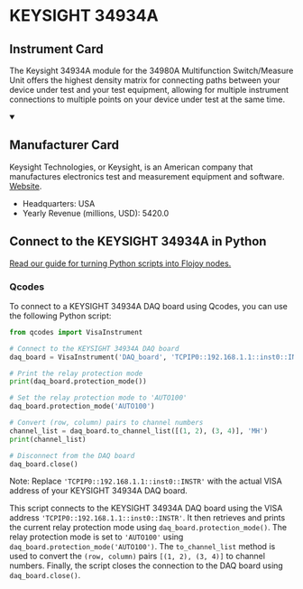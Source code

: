 
# KEYSIGHT 34934A

## Instrument Card

The Keysight 34934A module for the 34980A Multifunction Switch/Measure Unit offers the highest density matrix for connecting paths between your device under test and your test equipment, allowing for multiple instrument connections to multiple points on your device under test at the same time.

<details open>
<summary><h2>Manufacturer Card</h2></summary>
Keysight Technologies, or Keysight, is an American company that manufactures electronics test and measurement equipment and software. <a href=https://www.keysight.com/us/en/home.html>Website</a>.
<br>
<ul>
  <li>Headquarters: USA</li>
  <li>Yearly Revenue (millions, USD): 5420.0</li>
</ul>
</details>

## Connect to the KEYSIGHT 34934A in Python

[Read our guide for turning Python scripts into Flojoy nodes.](https://docs.flojoy.ai/custom-nodes/creating-custom-node/)


### Qcodes

To connect to a KEYSIGHT 34934A DAQ board using Qcodes, you can use the following Python script:

```python
from qcodes import VisaInstrument

# Connect to the KEYSIGHT 34934A DAQ board
daq_board = VisaInstrument('DAQ_board', 'TCPIP0::192.168.1.1::inst0::INSTR')

# Print the relay protection mode
print(daq_board.protection_mode())

# Set the relay protection mode to 'AUTO100'
daq_board.protection_mode('AUTO100')

# Convert (row, column) pairs to channel numbers
channel_list = daq_board.to_channel_list([(1, 2), (3, 4)], 'MH')
print(channel_list)

# Disconnect from the DAQ board
daq_board.close()
```

Note: Replace `'TCPIP0::192.168.1.1::inst0::INSTR'` with the actual VISA address of your KEYSIGHT 34934A DAQ board.

This script connects to the KEYSIGHT 34934A DAQ board using the VISA address `'TCPIP0::192.168.1.1::inst0::INSTR'`. It then retrieves and prints the current relay protection mode using `daq_board.protection_mode()`. The relay protection mode is set to `'AUTO100'` using `daq_board.protection_mode('AUTO100')`. The `to_channel_list` method is used to convert the `(row, column)` pairs `[(1, 2), (3, 4)]` to channel numbers. Finally, the script closes the connection to the DAQ board using `daq_board.close()`.

